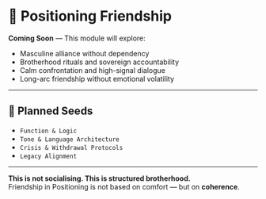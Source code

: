 # 🤝 Positioning Friendship

**Coming Soon** — This module will explore:

- Masculine alliance without dependency
- Brotherhood rituals and sovereign accountability
- Calm confrontation and high-signal dialogue
- Long-arc friendship without emotional volatility

---

## 📐 Planned Seeds

- `Function & Logic`
- `Tone & Language Architecture`
- `Crisis & Withdrawal Protocols`
- `Legacy Alignment`

---

**This is not socialising. This is structured brotherhood.**  
Friendship in Positioning is not based on comfort — but on **coherence**.
